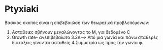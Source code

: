 # Ptyxiaki

Βασικός σκοπός είναι η επιβεβαιώση των θεωρητικά προβλεπόμενων:

1. Ασταθειες σβήνουν μεγαλώνοντας το Μ, για δεδομένο C
2. Growth rate- ανεπιβεβαίωτο
3.3Δ--> Από μια γωνία και πάνω σταθερές διατάξεις γίνονται ασταθείς
4.Συμμετρία ως προς την γωνία φ.
